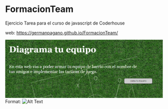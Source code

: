 # FormacionTeam
Ejercicio Tarea para el curso de javascript de Coderhouse


web: https://germanpagano.github.io/FormacionTeam/

![GitHub Logo](https://github.com/GermanPagano/FormacionTeam/blob/main/portada.png?raw=true)
Format: ![Alt Text](url)
